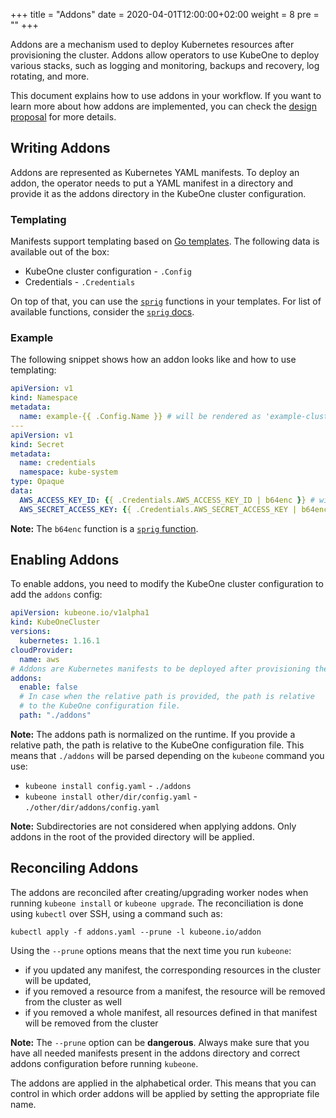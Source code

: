 +++
title = "Addons"
date = 2020-04-01T12:00:00+02:00
weight = 8
pre = "<b></b>"
+++

Addons are a mechanism used to deploy Kubernetes resources after provisioning the cluster. 
Addons allow operators to use KubeOne to deploy various stacks, such as logging and monitoring,
backups and recovery, log rotating, and more.

This document explains how to use addons in your workflow. If you want to learn more about how
addons are implemented, you can check the [design proposal][design-proposal] for more details.

## Writing Addons

Addons are represented as Kubernetes YAML manifests. To deploy an addon, the operator
needs to put a YAML manifest in a directory and provide it as the addons directory in
the KubeOne cluster configuration.

### Templating

Manifests support templating based on [Go templates][go-templates]. The following data
is available out of the box:
* KubeOne cluster configuration - `.Config` 
* Credentials - `.Credentials`

On top of that, you can use the [`sprig`][sprig] functions in your templates. For list
of available functions, consider the [`sprig` docs][sprig-docs].

### Example

The following snippet shows how an addon looks like and how to use templating:

```yaml
apiVersion: v1
kind: Namespace
metadata:
  name: example-{{ .Config.Name }} # will be rendered as 'example-cluster_name'
---
apiVersion: v1
kind: Secret
metadata:
  name: credentials
  namespace: kube-system
type: Opaque
data:
  AWS_ACCESS_KEY_ID: {{ .Credentials.AWS_ACCESS_KEY_ID | b64enc }} # will be rendered as base64-encoded AWS access key
  AWS_SECRET_ACCESS_KEY: {{ .Credentials.AWS_SECRET_ACCESS_KEY | b64enc }} # will be rendered as base64-encoded AWS secret access key
```

**Note:** The `b64enc` function is a [`sprig` function][sprig-b64enc].

## Enabling Addons

To enable addons, you need to modify the KubeOne cluster configuration to add the
`addons` config:

```yaml
apiVersion: kubeone.io/v1alpha1
kind: KubeOneCluster
versions:
  kubernetes: 1.16.1
cloudProvider:
  name: aws
# Addons are Kubernetes manifests to be deployed after provisioning the cluster
addons:
  enable: false
  # In case when the relative path is provided, the path is relative
  # to the KubeOne configuration file.
  path: "./addons"
```

**Note:** The addons path is normalized on the runtime. If you provide a relative path,
the path is relative to the KubeOne configuration file. This means that `./addons` will be
parsed depending on the `kubeone` command you use:
* `kubeone install config.yaml` - `./addons`
* `kubeone install other/dir/config.yaml` - `./other/dir/addons/config.yaml`

**Note:** Subdirectories are not considered when applying addons. Only addons in the root
of the provided directory will be applied.

## Reconciling Addons

The addons are reconciled after creating/upgrading worker nodes when running `kubeone install`
or `kubeone upgrade`. The reconciliation is done using `kubectl` over SSH, using a command such as:
```
kubectl apply -f addons.yaml --prune -l kubeone.io/addon
```

Using the `--prune` options means that the next time you run `kubeone`:
* if you updated any manifest, the corresponding resources in the cluster will be updated,
* if you removed a resource from a manifest, the resource will be removed from the cluster as well
* if you removed a whole manifest, all resources defined in that manifest will be removed from the cluster

**Note:** The `--prune` option can be **dangerous**. Always make sure that you have all needed manifests present
in the addons directory and correct addons configuration before running `kubeone`.

The addons are applied in the alphabetical order. This means that you can control in which order addons
will be applied by setting the appropriate file name.

[design-proposal]: ./proposals/20200205-addons.md
[go-templates]: https://golang.org/pkg/text/template/
[sprig]: https://github.com/Masterminds/sprig
[sprig-docs]: http://masterminds.github.io/sprig/
[sprig-b64enc]: http://masterminds.github.io/sprig/encoding.html
